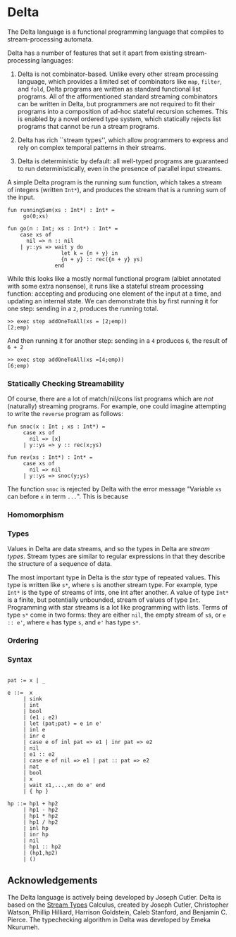 # Delta

The Delta language is a functional programming language that compiles to stream-processing automata. 

Delta has a number of features that set it apart from existing stream-processing languages:

1. Delta is not combinator-based. Unlike every other stream processing language, which provides a limited set of combinators like `map`, `filter`, and `fold`, Delta programs are written as standard functional list programs. All of the afformentioned standard streaming combinators can be written in Delta, but programmers are not required to fit their programs into a composition of ad-hoc stateful recursion schemes. This is enabled by a novel ordered type system, which statically rejects list programs that cannot be run a stream programs.

2. Delta has rich ``stream types'', which allow programmers to express and rely on complex temporal patterns in their streams.

3. Delta is deterministic by default: all well-typed programs are guaranteed to run deterministically, even in the presence of parallel input streams.

A simple Delta program is the running sum function, which takes a stream of integers (written `Int*`), and produces the stream that is a running sum of the input.

```
fun runningSum(xs : Int*) : Int* =
     go(0;xs)

fun go(n : Int; xs : Int*) : Int* = 
    case xs of
      nil => n :: nil
    | y::ys => wait y do
                 let k = {n + y} in
                 {n + y} :: rec({n + y} ys)
               end
```


While this looks like a mostly normal functional program (albiet annotated with some extra nonsense), it runs like a stateful stream processing function: accepting and producing one element of the input at a time, and updating an internal state. We can demonstrate this by first running it for one step: sending in a `2`, produces the running total.

```
>> exec step addOneToAll(xs = [2;emp))
[2;emp)
```

And then running it for another step: sending in a `4` produces `6`, the result of `6 + 2`

```
>> exec step addOneToAll(xs =[4;emp))
[6;emp)
```

### Statically Checking Streamability

Of course, there are a lot of match/nil/cons list programs which are *not* (naturally) streaming programs. For example, one could imagine
attempting to write the `reverse` program as follows:

```
fun snoc(x : Int ; xs : Int*) =
     case xs of
       nil => [x]
     | y::ys => y :: rec(x;ys)

fun rev(xs : Int*) : Int* =
     case xs of
       nil => nil
     | y::ys => snoc(y;ys)
```

The function `snoc` is rejected by Delta with the error message "Variable `xs` can before `x` in term `...`". This is because 





### Homomorphism


### Types

Values in Delta are data streams, and so the types in Delta are *stream types*. Stream types are similar to regular expressions in that they describe the structure of a sequence of data.

The most important type in Delta is the *star* type of repeated values. This type is written like `s*`, where `s` is another stream type. For example, type `Int*` is the type of streams of ints, one int after another. A value of type `Int*` is a finite, but potentially unbounded, stream of values of type `Int`. Programming with star streams is a lot like programming with lists. Terms of type `s*` come in two forms: they are either `nil`, the empty stream of `s`s, or `e :: e'`, where `e` has type `s`, and `e'` has type `s*`.

### Ordering

### Syntax

```

pat := x | _

e ::=  x
     | sink
     | int
     | bool
     | (e1 ; e2)
     | let (pat;pat) = e in e'
     | inl e
     | inr e
     | case e of inl pat => e1 | inr pat => e2
     | nil
     | e1 :: e2
     | case e of nil => e1 | pat :: pat => e2
     | nat
     | bool
     | x
     | wait x1,...,xn do e' end
     | { hp }

hp ::= hp1 + hp2
     | hp1 - hp2
     | hp1 * hp2
     | hp1 / hp2
     | inl hp
     | inr hp
     | nil
     | hp1 :: hp2
     | (hp1,hp2)
     | ()
```

## Acknowledgements

The Delta language is actively being developed by Joseph Cutler. Delta is based on the [Stream Types](https://arxiv.org/abs/2307.09553) Calculus,
created by Joseph Cutler, Christopher Watson, Phillip Hilliard, Harrison Goldstein, Caleb Stanford, and Benjamin C. Pierce. The typechecking algorithm in Delta was developed by Emeka Nkurumeh.